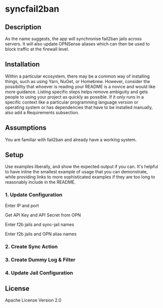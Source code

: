 # syncfail2ban

## Description
As the name suggests, the app will synchronise fail2ban jails across servers.  It will also update OPNSense aliases which can then be used to block traffic at the firewall level.

## Installation
Within a particular ecosystem, there may be a common way of installing things, such as using Yarn, NuGet, or Homebrew. However, consider the possibility that whoever is reading your README is a novice and would like more guidance. Listing specific steps helps remove ambiguity and gets people to using your project as quickly as possible. If it only runs in a specific context like a particular programming language version or operating system or has dependencies that have to be installed manually, also add a Requirements subsection.

## Assumptions
You are familiar with fail2ban and already have a working system.

## Setup
Use examples liberally, and show the expected output if you can. It's helpful to have inline the smallest example of usage that you can demonstrate, while providing links to more sophisticated examples if they are too long to reasonably include in the README.

### 1. Update Configuration
Enter IP and port

Get API Key and API Secret from OPN

Enter f2b jails and sync-jail names

Enter f2b jails and OPN alias names
       

### 2. Create Sync Action

### 3. Create Dummy Log & Filter

### 4. Update Jail Configuration

## License
Apache License Version 2.0

